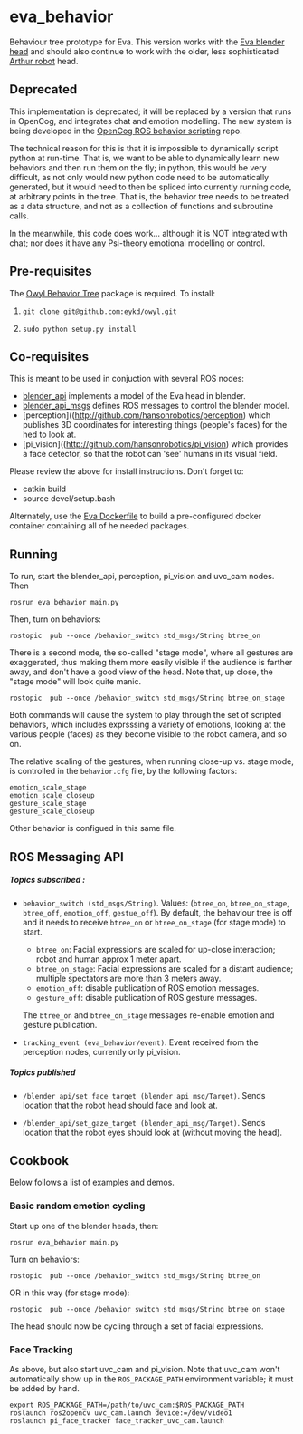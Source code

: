 # eva_behavior

Behaviour tree prototype for Eva. This version works with the
[Eva blender head](http://github.com/hansonrobotics/blender_api)
and should also continue to work with the older, less sophisticated
[Arthur robot](http://github.com/hansonrobotics/robo_blender) head.

## Deprecated

This implementation is deprecated; it will be replaced by a version
that runs in OpenCog, and integrates chat and emotion modelling.
The new system is being developed in the [OpenCog ROS behavior
scripting](https://github.com/opencog/ros-behavior-scripting) repo.

The technical reason for this is that it is impossible to dynamically
script python at run-time.  That is, we want to be able to dynamically
learn new behaviors and then run them on the fly; in python, this would
be very difficult, as not only would new python code need to be
automatically generated, but it would need to then be spliced into
currently running code, at arbitrary points in the tree.  That is,
the behavior tree needs to be treated as a data structure, and not
as a collection of functions and subroutine calls.

In the meanwhile, this code does work... although it is NOT integrated
with chat; nor does it have any Psi-theory emotional modelling or
control.

## Pre-requisites

The [Owyl Behavior Tree](https://github.com/eykd/owyl/) package is
required.  To install:

1) `git clone git@github.com:eykd/owyl.git`

2) `sudo python setup.py install`

## Co-requisites

This is meant to be used in conjuction with several ROS nodes:
* [blender_api](http://github.com/hansonrobotics/blender_api)
  implements a model of the Eva head in blender.
* [blender_api_msgs](http://github.com/hansonrobotics/blender_api_msgs)
  defines ROS messages to control the blender model.
* [perception]((http://github.com/hansonrobotics/perception) which
  publishes 3D coordinates for interesting things (people's faces) for
  the hed to look at.
* [pi_vision]((http://github.com/hansonrobotics/pi_vision) which
  provides a face detector, so that the robot can 'see' humans in
  its visual field.

Please review the above for install instructions.  Don't forget to:
* catkin build
* source devel/setup.bash

Alternately, use the [Eva Dockerfile](https://github.com/opencog/docker)
to build a pre-configured docker container containing all of he needed
packages.

## Running
To run, start the blender_api, perception, pi_vision and uvc_cam nodes.
Then
```
rosrun eva_behavior main.py
```
Then, turn on behaviors:
```
rostopic  pub --once /behavior_switch std_msgs/String btree_on
```
There is a second mode, the so-called "stage mode", where all gestures
are exaggerated, thus making them more easily visible if the audience
is farther away, and don't have a good view of the head.  Note that, up
close, the "stage mode" will look quite manic.
```
rostopic  pub --once /behavior_switch std_msgs/String btree_on_stage
```
Both commands will cause the system to play through the set of scripted
behaviors, which includes exprsssing a variety of emotions,
looking at the various people (faces) as they become visible to the
robot camera, and so on.

The relative scaling of the gestures, when running close-up vs. stage
mode, is controlled in the `behavior.cfg` file, by the following
factors:
```
emotion_scale_stage
emotion_scale_closeup
gesture_scale_stage
gesture_scale_closeup
```

Other behavior is configued in this same file.

## ROS Messaging API

##### Topics subscribed :

* `behavior_switch (std_msgs/String)`. Values: (`btree_on`,
  `btree_on_stage`, `btree_off`, `emotion_off`, `gestue_off`).
  By default, the behaviour tree is off and it needs to receive
  `btree_on` or `btree_on_stage` (for stage mode) to start.

  * `btree_on`: Facial expressions are scaled for up-close interaction;
    robot and human approx 1 meter apart.
  * `btree_on_stage`: Facial expressions are scaled for a distant
    audience; multiple spectators are more than 3 meters away.
  * `emotion_off`: disable publication of ROS emotion messages.
  * `gesture_off`: disable publication of ROS gesture messages.

  The `btree_on` and `btree_on_stage` messages re-enable emotion and
  gesture publication.

* `tracking_event (eva_behavior/event)`. Event received from the
  perception nodes, currently only pi_vision.

##### Topics published

* `/blender_api/set_face_target (blender_api_msg/Target)`. Sends
  location that the robot head should face and look at.

* `/blender_api/set_gaze_target (blender_api_msg/Target)`. Sends
  location that the robot eyes should look at (without moving the
  head).


## Cookbook
Below follows a list of examples and demos.

### Basic random emotion cycling
Start up one of the blender heads, then:
```
rosrun eva_behavior main.py
```
Turn on behaviors:
```
rostopic  pub --once /behavior_switch std_msgs/String btree_on
```
OR in this way (for stage mode):
```
rostopic  pub --once /behavior_switch std_msgs/String btree_on_stage
```
The head should now be cycling through a set of facial expressions.

### Face Tracking
As above, but also start uvc_cam and pi_vision. Note that uvc_cam
won't automatically show up in the `ROS_PACKAGE_PATH` environment
variable; it must be added by hand.
```
export ROS_PACKAGE_PATH=/path/to/uvc_cam:$ROS_PACKAGE_PATH
roslaunch ros2opencv uvc_cam.launch device:=/dev/video1
roslaunch pi_face_tracker face_tracker_uvc_cam.launch
```
